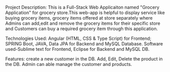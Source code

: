 Project Description:
  This is a Full-Stack Web Applicaiton  named "Grocery Application" for grocery store.This web-app is helpful to display service like buying grocery items, grocery items offered at store separately where Admins can add,edit and remove the grocery items for their specific store and Customers can buy a required grocery item through this application.

Technologies Used: 
    Angular (HTML, CSS & Type Script) for Frontend; 
    SPRING Boot, JAVA, Data JPA for Backend and MySQL Database. 
    Software used-Sublime text for Frontend, Eclipse for Backend and MySQL DB.
  
Features:
    create a new customer in the DB.
    Add, Edit, Delete the product in the DB.
    Admin can able manage the customer and products.
